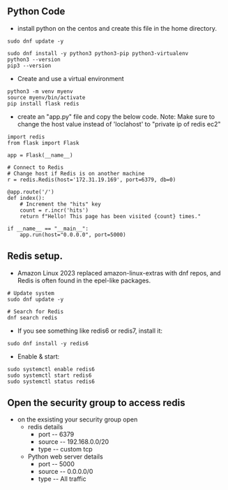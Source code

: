 ## Python Code

* install python on the centos and create this file in the home directory.
```
sudo dnf update -y

sudo dnf install -y python3 python3-pip python3-virtualenv
python3 --version
pip3 --version
```

* Create and use a virtual environment
```
python3 -m venv myenv
source myenv/bin/activate
pip install flask redis

```
* create an "app.py" file and copy the below code.
Note: Make sure to change the host value instead of 'loclahost' to "private ip of redis ec2"
```
import redis
from flask import Flask

app = Flask(__name__)

# Connect to Redis
# Change host if Redis is on another machine
r = redis.Redis(host='172.31.19.169', port=6379, db=0)

@app.route('/')
def index():
    # Increment the "hits" key
    count = r.incr('hits')
    return f"Hello! This page has been visited {count} times."

if __name__ == "__main__":
    app.run(host="0.0.0.0", port=5000)
```


## Redis setup.
* Amazon Linux 2023 replaced amazon-linux-extras with dnf repos, and Redis is often found in the epel-like packages.
```
# Update system
sudo dnf update -y

# Search for Redis
dnf search redis
```
* If you see something like redis6 or redis7, install it:
```
sudo dnf install -y redis6
```
* Enable & start:
```
sudo systemctl enable redis6
sudo systemctl start redis6
sudo systemctl status redis6

```

## Open the security group to access redis 
* on the exsisting your security group open
  * redis details
    * port -- 6379
    * source -- 192.168.0.0/20
    * type -- custom tcp
  * Python web server  details
    * port -- 5000
    * source -- 0.0.0.0/0
    * type -- All traffic
